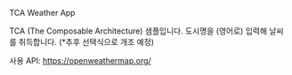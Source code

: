 TCA Weather App

TCA (The Composable Architecture) 샘플입니다.
도시명을 (영어로) 입력해 날씨를 취득합니다. (*추후 선택식으로 개조 예정)

사용 API: https://openweathermap.org/
